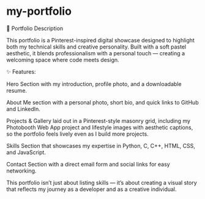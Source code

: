 # my-portfolio
🌸 Portfolio Description

This portfolio is a Pinterest-inspired digital showcase designed to highlight both my technical skills and creative personality. Built with a soft pastel aesthetic, it blends professionalism with a personal touch — creating a welcoming space where code meets design.

✨ Features:

Hero Section with my introduction, profile photo, and a downloadable resume.

About Me section with a personal photo, short bio, and quick links to GitHub and LinkedIn.

Projects & Gallery laid out in a Pinterest-style masonry grid, including my Photobooth Web App project and lifestyle images with aesthetic captions, so the portfolio feels lively even as I build more projects.

Skills Section that showcases my expertise in Python, C, C++, HTML, CSS, and JavaScript.

Contact Section with a direct email form and social links for easy networking.

This portfolio isn’t just about listing skills — it’s about creating a visual story that reflects my journey as a developer and as a creative individual.
